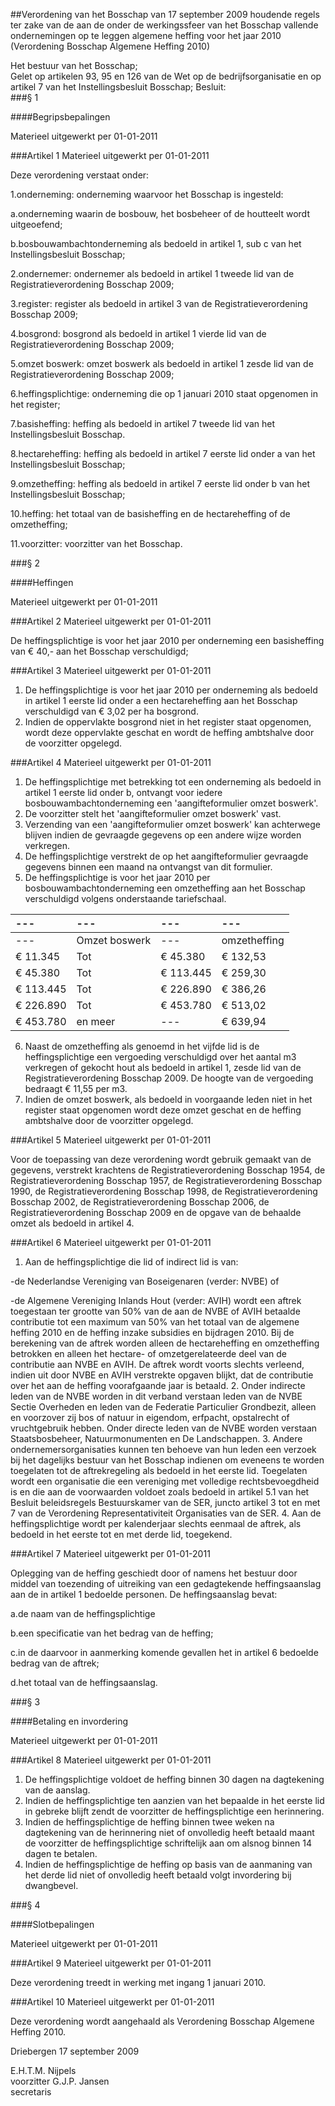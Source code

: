 <meta http-equiv='Content-Type' content='text/html; charset=utf-8' />

##Verordening van het Bosschap van 17 september 2009 houdende regels ter zake van de aan de onder de werkingssfeer van het Bosschap vallende ondernemingen op te leggen algemene heffing voor het jaar 2010 (Verordening Bosschap Algemene Heffing 2010)

Het bestuur van het Bosschap;  
Gelet op artikelen 93, 95 en 126 van de Wet op de bedrijfsorganisatie en op artikel 7 van het Instellingsbesluit Bosschap;
Besluit:    
###§ 1 

####Begripsbepalingen

Materieel uitgewerkt per 01-01-2011 

###Artikel 1 
Materieel uitgewerkt per 01-01-2011 

Deze verordening verstaat onder: 

1.onderneming: onderneming waarvoor het Bosschap is ingesteld: 

a.onderneming waarin de bosbouw, het bosbeheer of de houtteelt wordt uitgeoefend; 

b.bosbouwambachtonderneming als bedoeld in artikel 1, sub c van het Instellingsbesluit Bosschap; 

2.ondernemer: ondernemer als bedoeld in artikel 1 tweede lid van de Registratieverordening Bosschap 2009; 

3.register: register als bedoeld in artikel 3 van de Registratieverordening Bosschap 2009; 

4.bosgrond: bosgrond als bedoeld in artikel 1 vierde lid van de Registratieverordening Bosschap 2009; 

5.omzet boswerk: omzet boswerk als bedoeld in artikel 1 zesde lid van de Registratieverordening Bosschap 2009; 

6.heffingsplichtige: onderneming die op 1 januari 2010 staat opgenomen in het register; 

7.basisheffing: heffing als bedoeld in artikel 7 tweede lid van het Instellingsbesluit Bosschap. 

8.hectareheffing: heffing als bedoeld in artikel 7 eerste lid onder a van het Instellingsbesluit Bosschap; 

9.omzetheffing: heffing als bedoeld in artikel 7 eerste lid onder b van het Instellingsbesluit Bosschap; 

10.heffing: het totaal van de basisheffing en de hectareheffing of de omzetheffing; 

11.voorzitter: voorzitter van het Bosschap. 

###§ 2 

####Heffingen

Materieel uitgewerkt per 01-01-2011 

###Artikel 2 
Materieel uitgewerkt per 01-01-2011 

De heffingsplichtige is voor het jaar 2010 per onderneming een basisheffing van € 40,- aan het Bosschap verschuldigd; 

###Artikel 3 
Materieel uitgewerkt per 01-01-2011 

1. De heffingsplichtige is voor het jaar 2010 per onderneming als bedoeld in artikel 1 eerste lid onder a een hectareheffing aan het Bosschap verschuldigd van € 3,02 per ha bosgrond. 
2. Indien de oppervlakte bosgrond niet in het register staat opgenomen, wordt deze oppervlakte geschat en wordt de heffing ambtshalve door de voorzitter opgelegd. 

###Artikel 4 
Materieel uitgewerkt per 01-01-2011 

1. De heffingsplichtige met betrekking tot een onderneming als bedoeld in artikel 1 eerste lid onder b, ontvangt voor iedere bosbouwambachtonderneming een 'aangifteformulier omzet boswerk'. 
2. De voorzitter stelt het 'aangifteformulier omzet boswerk' vast. 
3. Verzending van een 'aangifteformulier omzet boswerk' kan achterwege blijven indien de gevraagde gegevens op een andere wijze worden verkregen. 
4. De heffingsplichtige verstrekt de op het aangifteformulier gevraagde gegevens binnen een maand na ontvangst van dit formulier. 
5. De heffingsplichtige is voor het jaar 2010 per bosbouwambachtonderneming een omzetheffing aan het Bosschap verschuldigd volgens onderstaande tariefschaal.  

| --- | --- | --- | --- |
|:---|:---|:---|:---|
| --- |Omzet boswerk | --- |omzetheffing |
|€ 11.345 |Tot |€ 45.380 |€ 132,53 |
|€ 45.380 |Tot |€ 113.445 |€ 259,30 |
|€ 113.445 |Tot |€ 226.890 | € 386,26 |
|€ 226.890 |Tot |€ 453.780 |€ 513,02 |
|€ 453.780 |en meer | --- |€ 639,94 |

6. Naast de omzetheffing als genoemd in het vijfde lid is de heffingsplichtige een vergoeding verschuldigd over het aantal m3 verkregen of gekocht hout als bedoeld in artikel 1, zesde lid van de Registratieverordening Bosschap 2009. De hoogte van de vergoeding bedraagt € 11,55 per m3. 
7. Indien de omzet boswerk, als bedoeld in voorgaande leden niet in het register staat opgenomen wordt deze omzet geschat en de heffing ambtshalve door de voorzitter opgelegd. 

###Artikel 5 
Materieel uitgewerkt per 01-01-2011 

Voor de toepassing van deze verordening wordt gebruik gemaakt van de gegevens, verstrekt krachtens de Registratieverordening Bosschap 1954, de Registratieverordening Bosschap 1957, de Registratieverordening Bosschap 1990, de Registratieverordening Bosschap 1998, de Registratieverordening Bosschap 2002, de Registratieverordening Bosschap 2006, de Registratieverordening Bosschap 2009 en de opgave van de behaalde omzet als bedoeld in artikel 4. 

###Artikel 6 
Materieel uitgewerkt per 01-01-2011 

1. Aan de heffingsplichtige die lid of indirect lid is van: 

-de Nederlandse Vereniging van Boseigenaren (verder: NVBE) of 

-de Algemene Vereniging Inlands Hout (verder: AVIH) wordt een aftrek toegestaan ter grootte van 50% van de aan de NVBE of AVIH betaalde contributie tot een maximum van 50% van het totaal van de algemene heffing 2010 en de heffing inzake subsidies en bijdragen 2010. Bij de berekening van de aftrek worden alleen de hectareheffing en omzetheffing betrokken en alleen het hectare- of omzetgerelateerde deel van de contributie aan NVBE en AVIH. De aftrek wordt voorts slechts verleend, indien uit door NVBE en AVIH verstrekte opgaven blijkt, dat de contributie over het aan de heffing voorafgaande jaar is betaald. 
2. Onder indirecte leden van de NVBE worden in dit verband verstaan leden van de NVBE Sectie Overheden en leden van de Federatie Particulier Grondbezit, alleen en voorzover zij bos of natuur in eigendom, erfpacht, opstalrecht of vruchtgebruik hebben. Onder directe leden van de NVBE worden verstaan Staatsbosbeheer, Natuurmonumenten en De Landschappen. 
3. Andere ondernemersorganisaties kunnen ten behoeve van hun leden een verzoek bij het dagelijks bestuur van het Bosschap indienen om eveneens te worden toegelaten tot de aftrekregeling als bedoeld in het eerste lid. Toegelaten wordt een organisatie die een vereniging met volledige rechtsbevoegdheid is en die aan de voorwaarden voldoet zoals bedoeld in artikel 5.1 van het Besluit beleidsregels Bestuurskamer van de SER, juncto artikel 3 tot en met 7 van de Verordening Representativiteit Organisaties van de SER. 
4. Aan de heffingsplichtige wordt per kalenderjaar slechts eenmaal de aftrek, als bedoeld in het eerste tot en met derde lid, toegekend. 

###Artikel 7 
Materieel uitgewerkt per 01-01-2011 

Oplegging van de heffing geschiedt door of namens het bestuur door middel van toezending of uitreiking van een gedagtekende heffingsaanslag aan de in artikel 1 bedoelde personen. De heffingsaanslag bevat: 

a.de naam van de heffingsplichtige 

b.een specificatie van het bedrag van de heffing; 

c.in de daarvoor in aanmerking komende gevallen het in artikel 6 bedoelde bedrag van de aftrek; 

d.het totaal van de heffingsaanslag. 

###§ 3 

####Betaling en invordering

Materieel uitgewerkt per 01-01-2011 

###Artikel 8 
Materieel uitgewerkt per 01-01-2011 

1. De heffingsplichtige voldoet de heffing binnen 30 dagen na dagtekening van de aanslag. 
2. Indien de heffingsplichtige ten aanzien van het bepaalde in het eerste lid in gebreke blijft zendt de voorzitter de heffingsplichtige een herinnering. 
3. Indien de heffingsplichtige de heffing binnen twee weken na dagtekening van de herinnering niet of onvolledig heeft betaald maant de voorzitter de heffingsplichtige schriftelijk aan om alsnog binnen 14 dagen te betalen. 
4. Indien de heffingsplichtige de heffing op basis van de aanmaning van het derde lid niet of onvolledig heeft betaald volgt invordering bij dwangbevel. 

###§ 4 

####Slotbepalingen

Materieel uitgewerkt per 01-01-2011 

###Artikel 9 
Materieel uitgewerkt per 01-01-2011 

Deze verordening treedt in werking met ingang 1 januari 2010. 

###Artikel 10 
Materieel uitgewerkt per 01-01-2011 

Deze verordening wordt aangehaald als Verordening Bosschap Algemene Heffing 2010. 

Driebergen 
17 september 2009   

E.H.T.M. Nijpels  
voorzitter 
G.J.P. Jansen  
secretaris    

